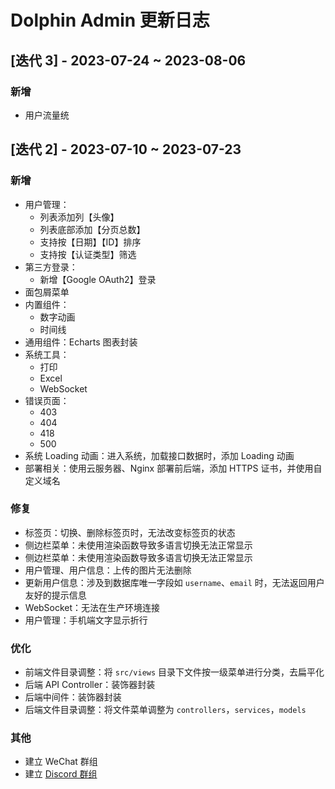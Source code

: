 # Dolphin Admin 更新日志

## [迭代 3] - 2023-07-24 ~ 2023-08-06

### 新增

- 用户流量统

## [迭代 2] - 2023-07-10 ~ 2023-07-23

### 新增

- 用户管理：
  - 列表添加列【头像】
  - 列表底部添加【分页总数】
  - 支持按【日期】【ID】排序
  - 支持按【认证类型】筛选
- 第三方登录：
  - 新增【Google OAuth2】登录
- 面包屑菜单
- 内置组件：
  - 数字动画
  - 时间线
- 通用组件：Echarts 图表封装
- 系统工具：
  - 打印
  - Excel
  - WebSocket
- 错误页面：
  - 403
  - 404
  - 418
  - 500
- 系统 Loading 动画：进入系统，加载接口数据时，添加 Loading 动画
- 部署相关：使用云服务器、Nginx 部署前后端，添加 HTTPS 证书，并使用自定义域名

### 修复

- 标签页：切换、删除标签页时，无法改变标签页的状态
- 侧边栏菜单：未使用渲染函数导致多语言切换无法正常显示
- 侧边栏菜单：未使用渲染函数导致多语言切换无法正常显示
- 用户管理、用户信息：上传的图片无法删除
- 更新用户信息：涉及到数据库唯一字段如 `username`、`email` 时，无法返回用户友好的提示信息
- WebSocket：无法在生产环境连接
- 用户管理：手机端文字显示折行

### 优化

- 前端文件目录调整：将 `src/views` 目录下文件按一级菜单进行分类，去扁平化
- 后端 API Controller：装饰器封装
- 后端中间件：装饰器封装
- 后端文件目录调整：将文件菜单调整为 `controllers`，`services`，`models`

### 其他

- 建立 WeChat 群组
- 建立 [Discord 群组](https://discord.gg/UKhpUQgwCT)
